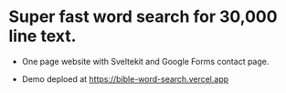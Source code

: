 # Super fast word search for 30,000 line text.

- One page website with Sveltekit and Google Forms contact page.

- Demo deploed at https://bible-word-search.vercel.app

